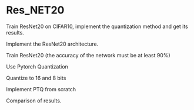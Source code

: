 # Res_NET20

Train ResNet20 on CIFAR10, implement the quantization method and get its results.

Implement the ResNet20 architecture.

Train ResNet20 (the accuracy of the network must be at least 90%)

Use Pytorch Quantization

Quantize to 16 and 8 bits

Implement PTQ from scratch

Comparison of results.
